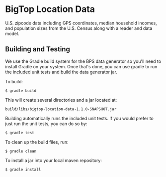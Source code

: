 <!--
Licensed to the Apache Software Foundation (ASF) under one or more
contributor license agreements.  See the NOTICE file distributed with
this work for additional information regarding copyright ownership.
The ASF licenses this file to You under the Apache License, Version 2.0
(the "License"); you may not use this file except in compliance with
the License.  You may obtain a copy of the License at

http://www.apache.org/licenses/LICENSE-2.0

Unless required by applicable law or agreed to in writing, software
distributed under the License is distributed on an "AS IS" BASIS,
WITHOUT WARRANTIES OR CONDITIONS OF ANY KIND, either express or implied.
See the License for the specific language governing permissions and
limitations under the License.
-->
BigTop Location Data
====================

U.S. zipcode data including GPS coordinates, median household incomes,
and population sizes from the U.S. Census along with a reader and
data model.

Building and Testing
--------------------
We use the Gradle build system for the BPS data generator so you'll need
to install Gradle on your system.
Once that's done, you can use gradle to run the included unit tests
and build the data generator jar.

To build:

    $ gradle build

This will create several directories and a jar located at:

    build/libs/bigtop-location-data-1.1.0-SNAPSHOT.jar

Building automatically runs the included unit tests.  If you would prefer
to just run the unit tests, you can do so by:

    $ gradle test

To clean up the build files, run:

    $ gradle clean

To install a jar into your local maven repository:

    $ gradle install
